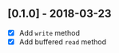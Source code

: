 [0.1.0] - 2018-03-23
--------------------
- [x] Add `write` method
- [x] Add buffered `read` method
